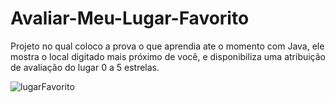 # Avaliar-Meu-Lugar-Favorito
Projeto no qual coloco a prova o que aprendia ate o momento com Java, ele mostra o local digitado mais próximo de você, e disponibiliza uma atribuição de avaliação do lugar 0 a 5 estrelas.

![lugarFavorito](https://user-images.githubusercontent.com/92284776/165647251-db42187a-bc6a-4eef-b438-65ff8a565ef1.gif)
